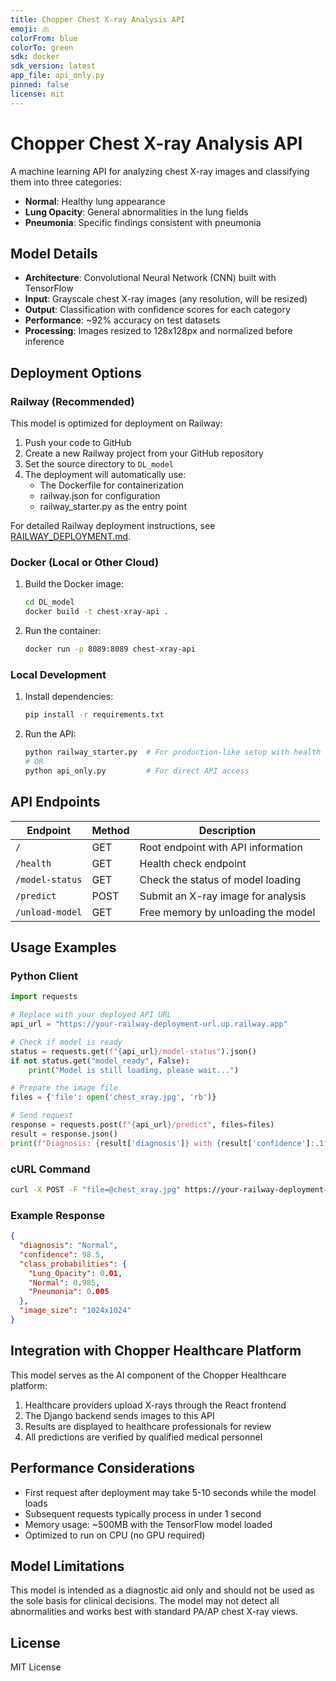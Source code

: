 ```yaml
---
title: Chopper Chest X-ray Analysis API
emoji: 🫁
colorFrom: blue
colorTo: green
sdk: docker
sdk_version: latest
app_file: api_only.py
pinned: false
license: mit
---
```


# Chopper Chest X-ray Analysis API

A machine learning API for analyzing chest X-ray images and classifying them into three categories:
- **Normal**: Healthy lung appearance
- **Lung Opacity**: General abnormalities in the lung fields
- **Pneumonia**: Specific findings consistent with pneumonia

## Model Details

- **Architecture**: Convolutional Neural Network (CNN) built with TensorFlow
- **Input**: Grayscale chest X-ray images (any resolution, will be resized)
- **Output**: Classification with confidence scores for each category
- **Performance**: ~92% accuracy on test datasets
- **Processing**: Images resized to 128x128px and normalized before inference

## Deployment Options

### Railway (Recommended)

This model is optimized for deployment on Railway:

1. Push your code to GitHub
2. Create a new Railway project from your GitHub repository
3. Set the source directory to `DL_model`
4. The deployment will automatically use:
   - The Dockerfile for containerization
   - railway.json for configuration
   - railway_starter.py as the entry point

For detailed Railway deployment instructions, see [RAILWAY_DEPLOYMENT.md](./RAILWAY_DEPLOYMENT.md).

### Docker (Local or Other Cloud)

1. Build the Docker image:
   ```bash
   cd DL_model
   docker build -t chest-xray-api .
   ```

2. Run the container:
   ```bash
   docker run -p 8089:8089 chest-xray-api
   ```

### Local Development

1. Install dependencies:
   ```bash
   pip install -r requirements.txt
   ```

2. Run the API:
   ```bash
   python railway_starter.py  # For production-like setup with health checks
   # OR
   python api_only.py         # For direct API access
   ```

## API Endpoints

| Endpoint | Method | Description |
|----------|--------|-------------|
| `/` | GET | Root endpoint with API information |
| `/health` | GET | Health check endpoint |
| `/model-status` | GET | Check the status of model loading |
| `/predict` | POST | Submit an X-ray image for analysis |
| `/unload-model` | GET | Free memory by unloading the model |

## Usage Examples

### Python Client

```python
import requests

# Replace with your deployed API URL
api_url = "https://your-railway-deployment-url.up.railway.app"

# Check if model is ready
status = requests.get(f"{api_url}/model-status").json()
if not status.get("model_ready", False):
    print("Model is still loading, please wait...")

# Prepare the image file
files = {'file': open('chest_xray.jpg', 'rb')}

# Send request
response = requests.post(f"{api_url}/predict", files=files)
result = response.json()
print(f"Diagnosis: {result['diagnosis']} with {result['confidence']:.1f}% confidence")
```

### cURL Command

```bash
curl -X POST -F "file=@chest_xray.jpg" https://your-railway-deployment-url.up.railway.app/predict
```

### Example Response

```json
{
  "diagnosis": "Normal",
  "confidence": 98.5,
  "class_probabilities": {
    "Lung_Opacity": 0.01,
    "Normal": 0.985,
    "Pneumonia": 0.005
  },
  "image_size": "1024x1024"
}
```

## Integration with Chopper Healthcare Platform

This model serves as the AI component of the Chopper Healthcare platform:

1. Healthcare providers upload X-rays through the React frontend
2. The Django backend sends images to this API 
3. Results are displayed to healthcare professionals for review
4. All predictions are verified by qualified medical personnel

## Performance Considerations

- First request after deployment may take 5-10 seconds while the model loads
- Subsequent requests typically process in under 1 second
- Memory usage: ~500MB with the TensorFlow model loaded
- Optimized to run on CPU (no GPU required)

## Model Limitations

This model is intended as a diagnostic aid only and should not be used as the sole basis for clinical decisions. The model may not detect all abnormalities and works best with standard PA/AP chest X-ray views.

## License

MIT License 